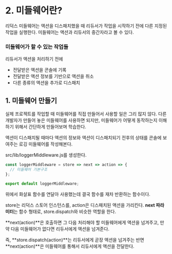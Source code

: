 # 2. 미들웨어란?

리덕스 미들웨어는 액션을 디스패치했을 때 리듀서가 작업을 시작하기 전에 다른 지정된 작업을 실행한다. 미들웨어는 액션과 리듀서의 중간자라고 볼 수 있다.

### 미들웨어가 할 수 있는 작업들

리듀서가 액션을 처리하기 전에

- 전달받은 액션을 콘솔에 기록
- 전달받은 액션 정보를 기반으로 액션을 취소
- 다른 종류의 액션을 추가로 디스패치

## 1. 미들웨어 만들기

실제 프로젝트를 작업할 때 미들웨어를 직접 만들어서 사용할 일은 그리 많지 않다. 다른 개발자가 만들어 놓은 미들웨어를 사용하면 되지만, 미들웨어가 어떻게 동작하는지 이해하기 위해서 간단하게 만들어보며 학습한다.

액션이 디스패치될 때마다 액션의 정보와 액션이 디스패치되기 전후의 상태를 콘솔에 보여주는 로깅 미들웨어를 작성해본다.

src/lib/loggerMiddleware.js를 생성한다.

```javascript
const loggerMiddleware = store => next => action => {
  // 미들웨어 기본구조
};

export default loggerMiddleware;
```

위에서 화살표 함수를 연달아 사용했는데 결국 함수를 재차 반환하는 함수이다.

store는 리덕스 스토어 인스턴스를, action은 디스패치된 액션을 가리킨다. **next 파라미터**는 함수 형태로, store.dispatch와 비슷한 역할을 한다.

**next(action)**은 호출하면 그 다음 처리해야 할 미들웨어에게 액션을 넘겨주고, 만약 다음 미들웨어가 없다면 리듀서에게 액션을 넘겨준다.

즉, **store.dispatch(action)**는 리듀서에게 곧장 액션을 넘겨주는 반면 **next(action)**은 미들웨어를 통해서 리듀서에게 액션을 전달한다.
